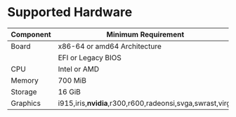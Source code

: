 # Supported Hardware


| Component | Minimum Requirement                                   | Expected |
| --------- | ----------------------------------------------------- | -------- |
| Board     | x86-64 or amd64 Architecture                          |          |
|           | EFI or Legacy BIOS                                    |          |
| CPU       | Intel or AMD                                          |          |
| Memory    | 700 MiB                                               | 2 GiB    |
| Storage   | 16 GiB                                                | 50 GiB   |
| Graphics  | i915,iris,**nvidia**,r300,r600,radeonsi,svga,swrast,virgl |          |